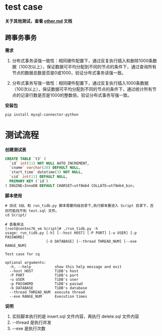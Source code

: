 # test case

**关于其他测试，查看 [other.md](./other.md) 文档**

## 跨事务事务

**需求**

1) 分布式事务读强一致性：相同硬件配置下，通过反复执行插入和删除1000条数据（100次以上），保证数据可平均分配到不同的节点的条件下，通过查询所有节点的数据总数是否是0或1000，验证分布式事务读强一致。

2) 分布式事务写强一致性：相同硬件配置下，通过反复执行插入1000条数据（100次以上），保证数据可平均分配到不同的节点的条件下，通过统计所有节点的记录行数是否是1000的整数倍，验证分布式事务写强一致。

**安装包**
```shell
pip install mysql-connector-python
```

# 测试流程

**创建测试表**

```sql
CREATE TABLE `t3` (
  `id` int(11) NOT NULL AUTO_INCREMENT,
  `cname` varchar(20) DEFAULT NULL,
  `start_time` datetime(3) NOT NULL,
  `cid` int(11) DEFAULT NULL,
  PRIMARY KEY (`id`)
) ENGINE=InnoDB DEFAULT CHARSET=utf8mb4 COLLATE=utf8mb4_bin; 
```

**脚本使用**

```shell
# 测试 SQL 和 run_tidb.py 脚本需要同级目录下,执行脚本要进入 Script 目录下，否则可能找不到 test.sql 文件。
cd Script/

# 查看用法
[root@centos76_vm Script]# ./run_tidb.py -h
usage: run_tidb.py [-h] [--host HOST] [-P PORT] [-u USER] [-p PASSWORD]
                   [-b DATABASE] [--thread THREAD_NUM] [--exe RANGE_NUM]

Test case for cq

optional arguments:
  -h, --help           show this help message and exit
  --host HOST          TiDB's host
  -P PORT              TiDB's port
  -u USER              TiDB's user
  -p PASSWORD          TiDB's passwd
  -b DATABASE          TiDB's database
  --thread THREAD_NUM  execute thread
  --exe RANGE_NUM      Execution times
```

**说明**

1. 实际脚本执行的是 insert.sql 文件内容，再执行 delete.sql 文件内容
2. --thread 是执行并发
3. --exe 是执行次数
